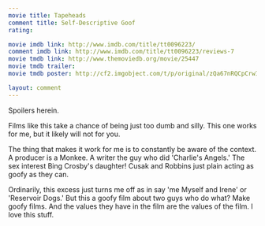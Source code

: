 ```yaml
---
movie title: Tapeheads
comment title: Self-Descriptive Goof
rating: 

movie imdb link: http://www.imdb.com/title/tt0096223/
comment imdb link: http://www.imdb.com/title/tt0096223/reviews-7
movie tmdb link: http://www.themoviedb.org/movie/25447
movie tmdb trailer: 
movie tmdb poster: http://cf2.imgobject.com/t/p/original/zQa67nRQCpCrwIXOUcZnXGXXlIY.jpg

layout: comment
---
```


Spoilers herein.

Films like this take a chance of being just too dumb and silly. This one works for me, but it likely will not for you.

The thing that makes it work for me is to constantly be aware of the context. A producer is a Monkee. A writer the guy who did 'Charlie's Angels.' The sex interest Bing Crosby's daughter! Cusak and Robbins just plain acting as goofy as they can.

Ordinarily, this excess just turns me off as in say 'me Myself and Irene' or 'Reservoir Dogs.' But this a goofy film about two guys who do what? Make goofy films. And the values they have in the film are the values of the film. I love this stuff.